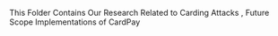 This Folder Contains Our Research Related to Carding Attacks , Future Scope Implementations of CardPay
